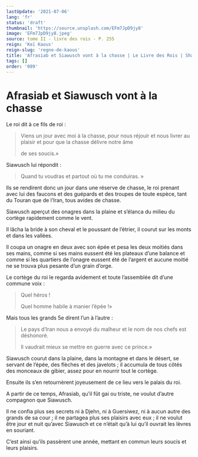 ```yaml
---
lastUpdate: '2021-07-06'
lang: 'fr'
status: 'draft'
thumbnail: 'https://source.unsplash.com/EFm7JpD9jy8'
image: 'EFm7JpD9jy8.jpeg'
source: tome II - livre des rois - P. 255
reign: 'Keï Kaous'
reign-slug: 'regne-de-kaous'
title: 'Afrasiab et Siawusch vont à la chasse | Le Livre des Rois | Shâhnâmeh'
tags: []
order: '089'
---
```


<!-- LTeX: language=fr -->

# Afrasiab et Siawusch vont à la chasse

Le roi dit à ce fils de roi :

> Viens un jour avec moi à la chasse, pour nous réjouir et nous livrer au plaisir et pour que la chasse délivre notre âme
>
> de ses soucis.»

Siawusch lui répondit :

> Quand tu voudras et partout où tu me conduiras. »

Ils se rendirent donc un jour dans une réserve de chasse, le roi prenant avec lui des faucons et des guépards et des troupes de toute espèce, tant du Touran que de l’Iran, tous avides de chasse.

Siawusch aperçut des onagres dans la plaine et s’élanca du milieu du cortège rapidement comme le vent.

Il lâcha la bride à son cheval et le poussant de l’étrier, il courut sur les monts et dans les vallées.

Il coupa un onagre en deux avec son épée et pesa les deux moitiés dans ses mains, comme si ses mains eussent été les plateaux d’une balance et comme si les quartiers de l’onagre eussent été de l’argent et aucune moitié ne se trouva plus pesante d’un grain d’orge.

Le cortège du roi le regarda avidement et toute l’assemblée dit d’une commune voix :

> Quel héros !
>
> Quel homme habile à manier l’épée !»

Mais tous les grands 5e dirent l’un à l’autre :

> Le pays d’Iran nous a envoyé du malheur et le nom de nos chefs est déshonoré.
>
> Il vaudrait mieux se mettre en guerre avec ce prince.»

Siawusch courut dans la plaine, dans la montagne et dans le désert, se servant de l’épée, des flèches et des javelots ; il accumula de tous côtés des monceaux de gibier, assez pour en nourrir tout le cortège.

Ensuite ils s’en retournèrent joyeusement de ce lieu vers le palais du roi.

A partir de ce temps, Afrasiab, qu’il fût gai ou triste, ne voulut d’autre compagnon que Siawusch.

Il ne confia plus ses secrets ni à Djehn, ni à Guersiwez, ni à aucun autre des grands de sa cour ; il ne partagea plus ses plaisirs avec eux ; il ne voulut être jour et nuit qu’avec Siawusch et ce n’était qu’à lui qu’il ouvrait les lèvres en souriant.

C’est ainsi qu’ils passèrent une année, mettant en commun leurs soucis et leurs plaisirs.
